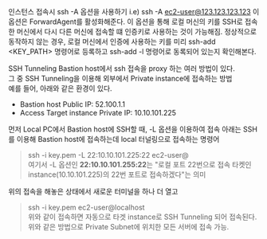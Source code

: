 인스턴스 접속시 
ssh -A 옵션을 사용하기
i.e) ssh -A ec2-user@123.123.123.123
이 옵션은 ForwardAgent를 활성화해준다. 이 옵션을 통해 로컬 머신의 키를 SSH로 접속한 머신에서 다시 다른 머신에 접속할 떄 인증키로 사용하는 것이 가능해짐. 정상적으로 동작하지 않는 경우, 로컬 머신에서 인증에 사용하는 키를 미리 ssh-add <KEY_PATH> 명령어로 등록하고 ssh-add -l 명령어로 동록되어 있는지 확인해본다.

SSH Tunneling
Bastion host에서 ssh 접속을 proxy 하는 여러 방법이 있다.  
그 중 SSH Tunneling을 이용해 외부에서 Private instance에 접속하는 방법  
예를 들어, 아래와 같은 환경이 있다.
- Bastion host Public IP: 52.100.1.1
- Access Target instance Private IP: 10.10.101.225

먼저 Local PC에서 Bastion host에 SSH할 때, -L 옵션을 이용하여 접속
아래는 SSH를 이용해 Bastion host에 접속하는데 local 터널링으로 접속하는 명령어
> ssh -i key.pem -L 22:10.10.101.225:22 ec2-user@<Bastion Public IP>  
여기서 -L 옵션인 **22:10.10.101.255:22**는 "로컬 포트 22번으로 접속 타켓인 instance(10.10.101.225)의 22번 포트로 접속하겠다"는 의미

위의 접속을 해놓은 상태에서 새로운 터미널을 하나 더 열고
> ssh -i key.pem ec2-user@localhost  
위와 같이 접속하면 자동으로 타겟 instance로 SSH Tunneling 되어 접속된다.
위와 같은 방법으로 Private Subnet에 위치한 모든 서버에 접속 가능.